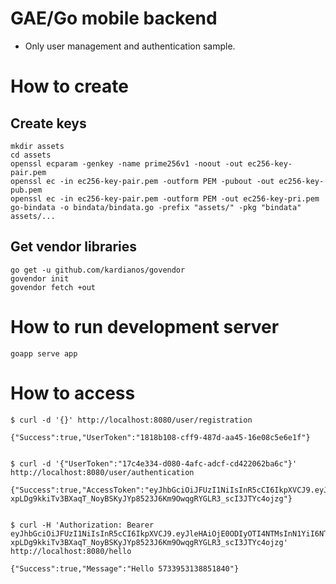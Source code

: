 
# GAE/Go mobile backend

* Only user management and authentication sample.

# How to create

## Create keys

```
mkdir assets
cd assets
openssl ecparam -genkey -name prime256v1 -noout -out ec256-key-pair.pem
openssl ec -in ec256-key-pair.pem -outform PEM -pubout -out ec256-key-pub.pem
openssl ec -in ec256-key-pair.pem -outform PEM -out ec256-key-pri.pem
go-bindata -o bindata/bindata.go -prefix "assets/" -pkg "bindata" assets/...
```

## Get vendor libraries

```
go get -u github.com/kardianos/govendor
govendor init
govendor fetch +out
```

# How to run development server

```
goapp serve app
```

# How to access

```
$ curl -d '{}' http://localhost:8080/user/registration

{"Success":true,"UserToken":"1818b108-cff9-487d-aa45-16e08c5e6e1f"}


$ curl -d '{"UserToken":"17c4e334-d080-4afc-adcf-cd422062ba6c"}' http://localhost:8080/user/authentication

{"Success":true,"AccessToken":"eyJhbGciOiJFUzI1NiIsInR5cCI6IkpXVCJ9.eyJleHAiOjE0ODIyOTI4NTMsInN1YiI6NTczMzk1MzEzODg1MTg0MH0.YTXKG7b9n7kUNJ1oXGvwOdA3-xpLDg9kkiTv3BXaqT_NoyBSKyJYp8523J6Km9OwqgRYGLR3_scI3JTYc4ojzg"}


$ curl -H 'Authorization: Bearer eyJhbGciOiJFUzI1NiIsInR5cCI6IkpXVCJ9.eyJleHAiOjE0ODIyOTI4NTMsInN1YiI6NTczMzk1MzEzODg1MTg0MH0.YTXKG7b9n7kUNJ1oXGvwOdA3-xpLDg9kkiTv3BXaqT_NoyBSKyJYp8523J6Km9OwqgRYGLR3_scI3JTYc4ojzg' http://localhost:8080/hello

{"Success":true,"Message":"Hello 5733953138851840"}
```
